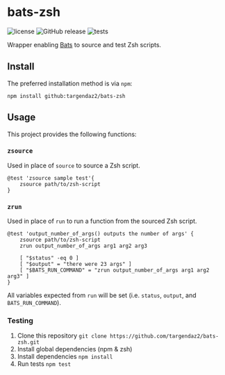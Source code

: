 # bats-zsh

![license](https://img.shields.io/github/license/targendaz2/bats-zsh?label=License) ![GitHub release](https://img.shields.io/github/package-json/v/targendaz2/bats-zsh?label=Release) ![tests](https://github.com/targendaz2/bats-zsh/actions/workflows/tests.yml/badge.svg?branch=main)

Wrapper enabling [Bats](https://github.com/bats-core/bats-core) to source and test Zsh scripts.

## Install
The preferred installation method is via `npm`:
```
npm install github:targendaz2/bats-zsh
```

## Usage
This project provides the following functions:
### `zsource`
Used in place of `source` to source a Zsh script.
```
@test 'zsource sample test'{
    zsource path/to/zsh-script
}
```
### `zrun`
Used in place of `run` to run a function from the sourced Zsh script.
```
@test 'output_number_of_args() outputs the number of args' {
    zsource path/to/zsh-script
    zrun output_number_of_args arg1 arg2 arg3

    [ "$status" -eq 0 ]
    [ "$output" = "there were 23 args" ]
    [ "$BATS_RUN_COMMAND" = "zrun output_number_of_args arg1 arg2 arg3" ]
}
```
All variables expected from `run` will be set (i.e. `status`, `output`, and `BATS_RUN_COMMAND`).

### Testing
1. Clone this repository
`git clone https://github.com/targendaz2/bats-zsh.git`
2. Install global dependencies (npm & zsh)
3. Install dependencies
`npm install`
4. Run tests
`npm test`
